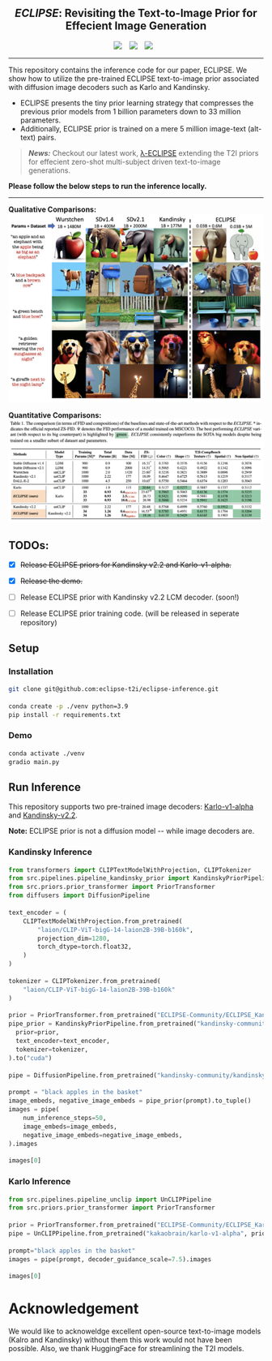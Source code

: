 ## <div align="center"> <i>ECLIPSE</i>: Revisiting the Text-to-Image Prior for Effecient Image Generation </div>

<div align="center">
  <a href="https://eclipse-t2i.vercel.app/"><img src="https://img.shields.io/static/v1?label=Project%20Page&message=Vercel&color=blue&logo=vercel"></a> &ensp;
  <a href="https://arxiv.org/abs/2312.04655/"><img src="https://img.shields.io/static/v1?label=ArXiv&message=2312.04655&color=B31B1B&logo=arxiv"></a> &ensp;
  <a href="https://huggingface.co/spaces/ECLIPSE-Community/ECLIPSE-Kandinsky-v2.2"><img src="https://img.shields.io/static/v1?label=Demo ECLIPSE&message=HuggingFace&color=yellow"></a> &ensp;

</div>

---

This repository contains the inference code for our paper, ECLIPSE.
We show how to utilize the pre-trained ECLIPSE text-to-image prior associated with diffusion image decoders such as Karlo and Kandinsky.

- ECLIPSE presents the tiny prior learning strategy that compresses the previous prior models from 1 billion parameters down to 33 million parameters.
- Additionally, ECLIPSE prior is trained on a mere 5 million image-text (alt-text) pairs.

> **_News:_**  Checkout our latest work, [&lambda;-ECLIPSE](https://eclipse-t2i.github.io/Lambda-ECLIPSE/) extending the T2I priors for effecient zero-shot multi-subject driven text-to-image generations. 


**Please follow the below steps to run the inference locally.**

---

**Qualitative Comparisons:**
![Examples](./assets/example.png)


**Quantitative Comparisons:**
![Results](./assets/results.png)

## TODOs:

- [x] ~~Release ECLIPSE priors for Kandinsky v2.2 and Karlo-v1-alpha.~~
- [x] ~~Release the demo.~~
- [ ] Release ECLIPSE prior with Kandinsky v2.2 LCM decoder. (soon!)
- [ ] Release ECLIPSE prior training code. (will be released in seperate repository)


## Setup

### Installation
```bash
git clone git@github.com:eclipse-t2i/eclipse-inference.git

conda create -p ./venv python=3.9
pip install -r requirements.txt
```

### Demo
```bash
conda activate ./venv
gradio main.py
```

## Run Inference

This repository supports two pre-trained image decoders: [Karlo-v1-alpha](https://huggingface.co/kakaobrain/karlo-v1-alpha) and [Kandinsky-v2.2](https://huggingface.co/kandinsky-community/kandinsky-2-2-decoder).

**Note:** ECLIPSE prior is not a diffusion model -- while image decoders are.


### Kandinsky Inference
```python
from transformers import CLIPTextModelWithProjection, CLIPTokenizer
from src.pipelines.pipeline_kandinsky_prior import KandinskyPriorPipeline
from src.priors.prior_transformer import PriorTransformer
from diffusers import DiffusionPipeline

text_encoder = (
    CLIPTextModelWithProjection.from_pretrained(
        "laion/CLIP-ViT-bigG-14-laion2B-39B-b160k",
        projection_dim=1280,
        torch_dtype=torch.float32,
    )
) 

tokenizer = CLIPTokenizer.from_pretrained(
    "laion/CLIP-ViT-bigG-14-laion2B-39B-b160k"
)

prior = PriorTransformer.from_pretrained("ECLIPSE-Community/ECLIPSE_KandinskyV22_Prior")
pipe_prior = KandinskyPriorPipeline.from_pretrained("kandinsky-community/kandinsky-2-2-prior",    
  prior=prior,
  text_encoder=text_encoder,
  tokenizer=tokenizer,
).to("cuda")

pipe = DiffusionPipeline.from_pretrained("kandinsky-community/kandinsky-2-2-decoder").to("cuda")

prompt = "black apples in the basket"
image_embeds, negative_image_embeds = pipe_prior(prompt).to_tuple()
images = pipe(
    num_inference_steps=50,
    image_embeds=image_embeds,
    negative_image_embeds=negative_image_embeds,
).images

images[0]
```


### Karlo Inference
```python
from src.pipelines.pipeline_unclip import UnCLIPPipeline
from src.priors.prior_transformer import PriorTransformer

prior = PriorTransformer.from_pretrained("ECLIPSE-Community/ECLIPSE_Karlo_Prior")
pipe = UnCLIPPipeline.from_pretrained("kakaobrain/karlo-v1-alpha", prior=prior).to("cuda")

prompt="black apples in the basket"
images = pipe(prompt, decoder_guidance_scale=7.5).images

images[0]
```

# Acknowledgement

We would like to acknoweldge excellent open-source text-to-image models (Kalro and Kandinsky) without them this work would not have been possible. Also, we thank HuggingFace for streamlining the T2I models.
